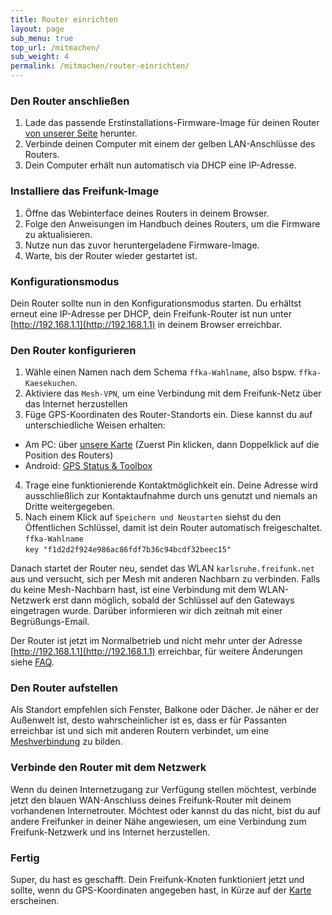 ```yaml
---
title: Router einrichten
layout: page
sub_menu: true
top_url: /mitmachen/
sub_weight: 4
permalink: /mitmachen/router-einrichten/
---
```


### Den Router anschließen


1. Lade das passende Erstinstallations-Firmware-Image für deinen Router [von unserer Seite](https://karlsruhe.freifunk.net/firmware) herunter.
2. Verbinde deinen Computer mit einem der gelben LAN-Anschlüsse des Routers.
3. Dein Computer erhält nun automatisch via DHCP eine IP-Adresse.

### Installiere das Freifunk-Image

1. Öffne das Webinterface deines Routers in deinem Browser.
2. Folge den Anweisungen im Handbuch deines Routers, um die Firmware zu aktualisieren.
3. Nutze nun das zuvor heruntergeladene Firmware-Image.
4. Warte, bis der Router wieder gestartet ist.

### Konfigurationsmodus

Dein Router sollte nun in den Konfigurationsmodus starten. Du erhältst erneut eine IP-Adresse per DHCP, dein Freifunk-Router ist nun unter [http://192.168.1.1](http://192.168.1.1) in deinem Browser erreichbar.

### Den Router konfigurieren

1. Wähle einen Namen nach dem Schema `ffka-Wahlname`, also bspw. `ffka-Kaesekuchen`.
2. Aktiviere das `Mesh-VPN`, um eine Verbindung mit dem Freifunk-Netz über das Internet herzustellen
3. Füge GPS-Koordinaten des Router-Standorts ein. Diese kannst du auf unterschiedliche Weisen erhalten:
  - Am PC: über [unsere Karte](https://karlsruhe.freifunk.net/meshviewer) (Zuerst Pin klicken, dann Doppelklick auf die Position des Routers)
  - Android: [GPS Status & Toolbox](https://play.google.com/store/apps/details?id=com.eclipsim.gpsstatus2)
4. Trage eine funktionierende Kontaktmöglichkeit ein. Deine Adresse wird ausschließlich zur Kontaktaufnahme durch uns genutzt und niemals an Dritte weitergegeben.
5. Nach einem Klick auf `Speichern und Neustarten` siehst du den Öffentlichen Schlüssel, damit ist dein Router automatisch freigeschaltet. <br />
`ffka-Wahlname ` <br />
`key "f1d2d2f924e986ac86fdf7b36c94bcdf32beec15"` <br />

Danach startet der Router neu, sendet das WLAN `karlsruhe.freifunk.net` aus und versucht, sich per Mesh mit anderen Nachbarn zu verbinden. Falls du keine Mesh-Nachbarn hast, ist eine Verbindung mit dem WLAN-Netzwerk erst dann möglich, sobald der Schlüssel auf den Gateways eingetragen wurde. Darüber informieren wir dich zeitnah mit einer Begrüßungs-Email.

Der Router ist jetzt im Normalbetrieb und nicht mehr unter der Adresse [http://192.168.1.1](http://192.168.1.1) erreichbar, für weitere Änderungen siehe [FAQ](/mitmachen/faq/).

### Den Router aufstellen
Als Standort empfehlen sich Fenster, Balkone oder Dächer. Je näher er der Außenwelt ist, desto wahrscheinlicher ist es, dass er für Passanten erreichbar ist und sich mit anderen Routern verbindet, um eine [Meshverbindung](https://de.wikipedia.org/wiki/Vermaschtes_Netz) zu bilden.

### Verbinde den Router mit dem Netzwerk

Wenn du deinen Internetzugang zur Verfügung stellen möchtest, verbinde jetzt den blauen WAN-Anschluss deines Freifunk-Router mit deinem vorhandenen Internetrouter. Möchtest oder kannst du das nicht, bist du auf andere Freifunker in deiner Nähe angewiesen, um eine Verbindung zum Freifunk-Netzwerk und ins Internet herzustellen.

### Fertig

Super, du hast es geschafft. Dein Freifunk-Knoten funktioniert jetzt und sollte, wenn du GPS-Koordinaten angegeben hast, in Kürze auf der [Karte](https://karlsruhe.freifunk.net/meshviewer) erscheinen.

